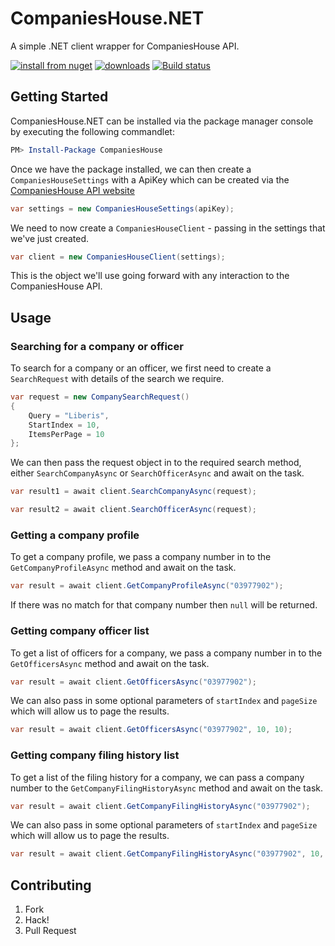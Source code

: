 # CompaniesHouse.NET

A simple .NET client wrapper for CompaniesHouse API.

[![install from nuget](http://img.shields.io/nuget/v/CompaniesHouse.svg?style=flat-square)](https://www.nuget.org/packages/CompaniesHouse)
[![downloads](http://img.shields.io/nuget/dt/CompaniesHouse.svg?style=flat-square)](https://www.nuget.org/packages/CompaniesHouse)
[![Build status](https://ci.appveyor.com/api/projects/status/6uv0pemfr07nf4bs/branch/master?svg=true)](https://ci.appveyor.com/project/kevbite/companieshouse-net/branch/master)

## Getting Started

CompaniesHouse.NET can be installed via the package manager console by executing the following commandlet:

```powershell
PM> Install-Package CompaniesHouse
```

Once we have the package installed, we can then create a `CompaniesHouseSettings` with a ApiKey which can be created via the [CompaniesHouse API website](https://developer.companieshouse.gov.uk/developer/applications)

```csharp
var settings = new CompaniesHouseSettings(apiKey);
```

We need to now create a `CompaniesHouseClient` - passing in the settings that we've just created.

```csharp
var client = new CompaniesHouseClient(settings);
```

This is the object we'll use going forward with any interaction to the CompaniesHouse API.

## Usage

### Searching for a company or officer

To search for a company or an officer, we first need to create a `SearchRequest` with details of the search we require.

```csharp
var request = new CompanySearchRequest()
{
    Query = "Liberis",
    StartIndex = 10,
    ItemsPerPage = 10
};
```

We can then pass the request object in to the required search method, either `SearchCompanyAsync` or `SearchOfficerAsync` and await on the task.

```csharp
var result1 = await client.SearchCompanyAsync(request);

var result2 = await client.SearchOfficerAsync(request);
```

### Getting a company profile

To get a company profile, we pass a company number in to the `GetCompanyProfileAsync` method and await on the task.

```csharp
var result = await client.GetCompanyProfileAsync("03977902");
```

If there was no match for that company number then `null` will be returned.

### Getting company officer list

To get a list of officers for a company, we pass a company number in to the `GetOfficersAsync` method and await on the task.

```csharp
var result = await client.GetOfficersAsync("03977902");
```

We can also pass in some optional parameters of `startIndex` and `pageSize` which will allow us to page the results.

```csharp
var result = await client.GetOfficersAsync("03977902", 10, 10);
```

### Getting company filing history list

To get a list of the filing history for a company, we can pass a company number to the `GetCompanyFilingHistoryAsync` method and await on the task.

```csharp
var result = await client.GetCompanyFilingHistoryAsync("03977902");
```

We can also pass in some optional parameters of `startIndex` and `pageSize` which will allow us to page the results.

```csharp
var result = await client.GetCompanyFilingHistoryAsync("03977902", 10, 10);
```

## Contributing

1. Fork
1. Hack!
1. Pull Request

